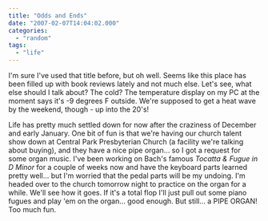 ```yaml
---
title: "Odds and Ends"
date: "2007-02-07T14:04:02.000"
categories: 
  - "random"
tags: 
  - "life"
---
```


I'm sure I've used that title before, but oh well. Seems like this place has been filled up with book reviews lately and not much else. Let's see, what else should I talk about? The cold? The temperature display on my PC at the moment says it's -9 degrees F outside. We're supposed to get a heat wave by the weekend, though - up into the 20's!

Life has pretty much settled down for now after the craziness of December and early January. One bit of fun is that we're having our church talent show down at Central Park Presbyterian Church (a facility we're talking about buying), and they have a nice pipe organ... so I got a request for some organ music. I've been working on Bach's famous _Tocatta & Fugue in D Minor_ for a couple of weeks now and have the keyboard parts learned pretty well... but I'm worried that the pedal parts will be my undoing. I'm headed over to the church tomorrow night to practice on the organ for a while. We'll see how it goes. If it's a total flop I'll just pull out some piano fugues and play 'em on the organ... good enough. But still... a PIPE ORGAN! Too much fun.
